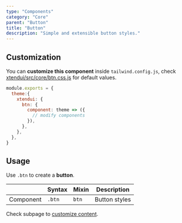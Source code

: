 ```yaml
---
type: "Components"
category: "Core"
parent: "Button"
title: "Button"
description: "Simple and extensible button styles."
---
```


## Customization

You can **customize this component** inside `tailwind.config.js`, check [xtendui/src/core/btn.css.js](https://github.com/minimit/xtendui/blob/beta/src/core/btn.css.js) for default values.

```jsx
module.exports = {
  theme:{
    xtendui: {
      btn: {
        component: theme => ({
          // modify components
        }),
      },
    },
  },
}
```

## Usage

Use `.btn` to create a **button**.

<div class="overflow-sub overflow-y-hidden overflow-x-scroll my-4 mt-fc mb-lc w-full">

|                      | Syntax                          | Mixin            | Description                   |
| ----------------------- | ----------------------------------------- | -----------------------------| ----------------------------- |
| Component                  | `.btn`                     | `btn`                | Button styles            |

</div>

<demo>
  <demovanilla src="vanilla/components/core/button/usage">
  </demovanilla>
</demo>

Check subpage to [customize content](/components/core/button/content).
